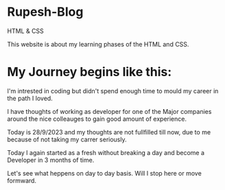 # Rupesh-Blog
HTML &amp; CSS

This website is about my learning phases of the HTML and CSS.

# My Journey begins like this:

I'm intrested in coding but didn't spend enough time to mould my career in the path I loved.

I have thoughts of working as developer for one of the Major companies around the nice colleauges to gain good amount of experience.

Today is 28/9/2023 and my thoughts are not fullfilled till now, due to me because of not taking my carrer seriously.

Today I again started as a fresh without breaking a day and become a Developer in 3 months of time.

Let's see what heppens on day to day basis. Will I stop here or move formward.


